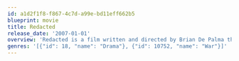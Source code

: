 ```yaml
---
id: a1d2f1f8-f867-4c7d-a99e-bd11eff662b5
blueprint: movie
title: Redacted
release_date: '2007-01-01'
overview: 'Redacted is a film written and directed by Brian De Palma that is a fictional drama loosely based on the Mahmudiyah killings in Iraq.'
genres: '[{"id": 18, "name": "Drama"}, {"id": 10752, "name": "War"}]'
---
```

